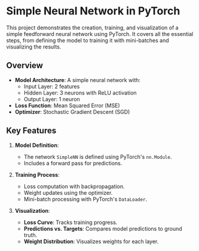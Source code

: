 # Simple Neural Network in PyTorch

This project demonstrates the creation, training, and visualization of a simple feedforward neural network using PyTorch. It covers all the essential steps, from defining the model to training it with mini-batches and visualizing the results.

## Overview

- **Model Architecture**: A simple neural network with:
  - Input Layer: 2 features
  - Hidden Layer: 3 neurons with ReLU activation
  - Output Layer: 1 neuron
- **Loss Function**: Mean Squared Error (MSE)
- **Optimizer**: Stochastic Gradient Descent (SGD)

## Key Features

1. **Model Definition**:
   - The network `SimpleNN` is defined using PyTorch's `nn.Module`.
   - Includes a forward pass for predictions.

2. **Training Process**:
   - Loss computation with backpropagation.
   - Weight updates using the optimizer.
   - Mini-batch processing with PyTorch's `DataLoader`.

3. **Visualization**:
   - **Loss Curve**: Tracks training progress.
   - **Predictions vs. Targets**: Compares model predictions to ground truth.
   - **Weight Distribution**: Visualizes weights for each layer.

